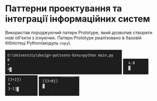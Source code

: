 # Паттерни проектування та інтеграції інформаційних систем
Використав породжуючий патерн Prototype, який дозволив створити нові об'єкти з існуючих. Патерн Prototype реалізовано в базовій бібліотеці Python(модуль `copy`).

![](docs/screen_1.png)
![](docs/screen_2.png)
![](docs/screen_3.png)
![](docs/screen_4.png)
